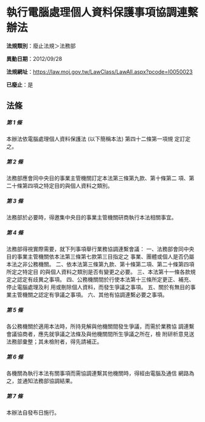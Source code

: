 # 執行電腦處理個人資料保護事項協調連繫辦法

**法規類別**：廢止法規＞法務部

**異動日期**：2012/09/28  

**法規網址**：https://law.moj.gov.tw/LawClass/LawAll.aspx?pcode=I0050023

**已廢止**：是



## 法條
##### 第 1 條
本辦法依電腦處理個人資料保護法 (以下簡稱本法) 第四十二條第一項規
定訂定之。

##### 第 2 條
法務部應會同中央目的事業主管機關訂定本法第三條第九款、第十條第二
項、第二十條第四項之特定目的與個人資料之類別。

##### 第 3 條
法務部於必要時，得邀集中央目的事業主管機關研商執行本法相關事宜。


##### 第 4 條
法務部得視實際需要，就下列事項舉行業務協調連繫會議：
一、法務部會同中央目的事業主管機關依本法第三條第七款第三目指定之
    事業、團體或個人是否仍屬本法之非公務機關。
二、依本法第三條第九款、第十條第二項、第二十條第四項所定之特定目
    的與個人資料之類別是否有變更之必要。
三、本法第十一條各款規定之認定有歧異之事項。
四、公務機關間於行使本法第十三條所定更正、補充、停止電腦處理及利
    用或刪除個人資料，而發生爭議之事項。
五、關於有無目的事業主管機關之認定有爭議之事項。
六、其他有協調連繫必要之事項。


##### 第 5 條
各公務機關於適用本法時，所持見解與他機關間發生爭議，而需於業務協
調連繫會議協商者，應先就爭議之法條及與他機關間所生爭議之所在，檢
附研析意見送法務部彙整；其未檢附者，得先請補正。

##### 第 6 條
各機關為執行本法有關事項而需協調連繫其他機關時，得經由電腦及通信
網路為之，並通知法務部協調結果。

##### 第 7 條
本辦法自發布日施行。


